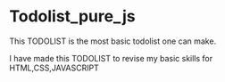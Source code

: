 # Todolist_pure_js
This TODOLIST is the most basic todolist one can make.

I have made this TODOLIST to revise my basic skills for HTML,CSS,JAVASCRIPT 


